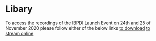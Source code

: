 # Libary
To access the recordings of the IBPDI Launch Event on 24th and 25 of November 2020 please follow either of the below links
[to download](https://drive.google.com/drive/folders/1ZPZvuyzOBBd3veI_2nw6ZyhWBRIE5QGF?usp=sharing)
[to stream online](https://www.youtube.com/channel/UC4KyJR_1bH8vezhO9hcDRFw/videos)
